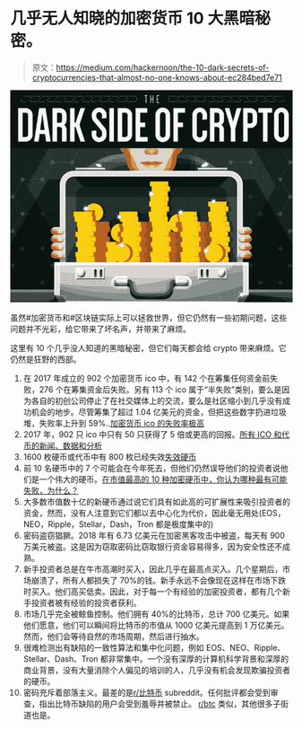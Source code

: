 # 几乎无人知晓的加密货币 10 大黑暗秘密。

> 原文：<https://medium.com/hackernoon/the-10-dark-secrets-of-cryptocurrencies-that-almost-no-one-knows-about-ec284bed7e71>

![](img/8df1f5b5946b36f0c5751e2eb294c952.png)

虽然#加密货币和#区块链实际上可以拯救世界，但它仍然有一些初期问题，这些问题并不光彩，给它带来了坏名声，并带来了麻烦。

这里有 10 个几乎没人知道的黑暗秘密，但它们每天都会给 crypto 带来麻烦。它仍然是狂野的西部。

1.  在 2017 年成立的 902 个加密货币 ico 中，有 142 个在筹集任何资金前失败，276 个在筹集资金后失败。另有 113 个 ico 属于“半失败”类别，要么是因为各自的初创公司停止了在社交媒体上的交流，要么是社区缩小到几乎没有成功机会的地步。尽管筹集了超过 1.04 亿美元的资金，但把这些数字扔进垃圾堆，失败率上升到 59%..[加密货币 ico 的失败率极高](https://www.pcgamer.com/cryptocurrency-icos-have-a-spectacularly-high-failure-rate/)
2.  2017 年，902 只 ico 中只有 50 只获得了 5 倍或更高的回报。[所有 ICO 和代币的新闻、数据和分析](https://www.tokendata.io/)
3.  1600 枚硬币或代币中有 800 枚已经失效[失效硬币](https://deadcoins.com/)
4.  前 10 名硬币中的 7 个可能会在今年死去，但他们仍然误导他们的投资者说他们是一个伟大的硬币。[在市值最高的 10 种加密硬币中，你认为哪种最有可能失败，为什么？](https://www.quora.com/Of-the-top-10-crypto-coins-by-market-cap-which-do-you-believe-is-most-likely-to-fail-and-why)
5.  大多数市值数十亿的新硬币通过说它们具有如此高的可扩展性来吸引投资者的资金，然而，没有人注意到它们都以去中心化为代价，因此毫无用处(EOS，NEO，Ripple，Stellar，Dash，Tron 都是极度集中的)
6.  密码盗窃猖獗。2018 年有 6.73 亿美元在加密黑客攻击中被盗，每天有 900 万美元被盗。这是因为窃取密码比窃取银行资金容易得多，因为安全性还不成熟。
7.  新手投资者总是在牛市高潮时买入，因此几乎在最高点买入。几个星期后，市场崩溃了，所有人都损失了 70%的钱。新手永远不会像现在这样在市场下跌时买入。他们高买低卖。因此，对于每一个有经验的加密投资者，都有几个新手投资者被有经验的投资者获利。
8.  市场几乎完全被鲸鱼控制。他们拥有 40%的比特币，总计 700 亿美元。如果他们愿意，他们可以瞬间将比特币的市值从 1000 亿美元提高到 1 万亿美元。然而，他们会等待自然的市场周期，然后进行抽水。
9.  很难检测出有缺陷的一致性算法和集中化问题，例如 EOS、NEO、Ripple、Stellar、Dash、Tron 都非常集中。一个没有深厚的计算机科学背景和深厚的商业背景，没有大量消除个人偏见的培训的人，几乎没有机会发现欺骗投资者的硬币。
10.  密码充斥着部落主义。最差的是[r/比特币](http://reddit.com/r/bitcoin) subreddit。任何批评都会受到审查，指出比特币缺陷的用户会受到羞辱并被禁止。 [r/btc](https://www.reddit.com/r/btc) 类似，其他很多子街道也是。